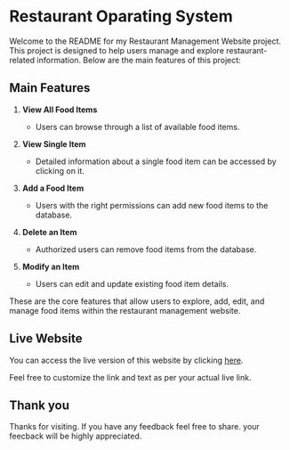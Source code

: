 # Restaurant Oparating System

Welcome to the README for my Restaurant Management Website project. This project is designed to help users manage and explore restaurant-related information. Below are the main features of this project:

## Main Features

1. **View All Food Items**
   - Users can browse through a list of available food items.

2. **View Single Item**
   - Detailed information about a single food item can be accessed by clicking on it.

3. **Add a Food Item**
   - Users with the right permissions can add new food items to the database.

4. **Delete an Item**
   - Authorized users can remove food items from the database.

5. **Modify an Item**
   - Users can edit and update existing food item details.

These are the core features that allow users to explore, add, edit, and manage food items within the restaurant management website.

## Live Website

You can access the live version of this website by clicking [here](https://restos-748ac.web.app/).

Feel free to customize the link and text as per your actual live link.


## Thank you
Thanks for visiting. If you have any feedback feel free to share. your feecback will be highly appreciated.
